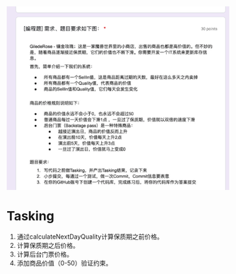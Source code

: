 ![question](question.png)

# Tasking

1. 通过calculateNextDayQuality计算保质期之前价格。
2. 计算保质期之后价格。
3. 计算后台门票价格。
4. 添加商品价值（0-50）验证约束。
